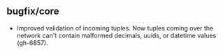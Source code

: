 ## bugfix/core

* Improved validation of incoming tuples. Now tuples coming over the network
 can't contain malformed decimals, uuids, or datetime values (gh-6857).
